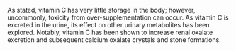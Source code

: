 As stated, vitamin C has very little storage in the body; however, uncommonly, toxicity from over-supplementation can occur. As vitamin C is excreted in the urine, its effect on other urinary metabolites has been explored. Notably, vitamin C has been shown to increase renal oxalate excretion and subsequent calcium oxalate crystals and stone formations.